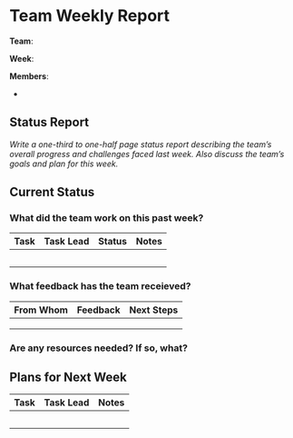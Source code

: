 
# Team Weekly Report

**Team**:

**Week**:

**Members**:

*

## Status Report

*Write a one-third to one-half page status report describing the team’s overall progress and challenges faced last week. Also discuss the team’s goals and plan for this week.*



## Current Status

### What did the team work on this past week?

| Task | Task Lead | Status | Notes |
| ---- | --------- | ------ | ----- |
|      |           |        |       |
|      |           |        |       |
|      |           |        |       |
|      |           |        |       |
|      |           |        |       |

### What feedback has the team receieved?

| From Whom | Feedback | Next Steps |
| --------- | -------- | ---------- |
|           |          |            |
|           |          |            |
|           |          |            |

### Are any resources needed? If so, what?

## Plans for Next Week

| Task | Task Lead | Notes |
| ---- | --------- | ----- |
|      |           |       |
|      |           |       |
|      |           |       |
|      |           |       |
|      |           |       |
